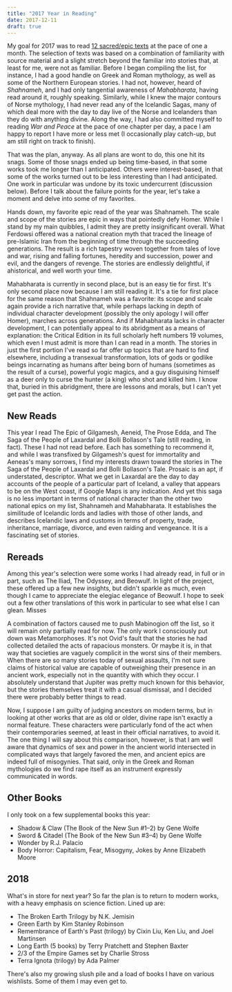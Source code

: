 ```yaml
---
title: "2017 Year in Reading"
date: 2017-12-11
draft: true
---
```


My goal for 2017 was to read [12 sacred/epic texts](/posts/2017-sacer-epic-reading-journey) at the pace of one a month. The selection of texts was based on a combination of familiarity with source material and a slight stretch beyond the familiar into stories that, at least for me, were not as familiar. Before I began compiling the list, for instance, I had a good handle on Greek and Roman mythology, as well as some of the Northern European stories. I had not, however, heard of _Shahnameh_, and I had only tangential awareness of _Mahabharata_, having read around it, roughly speaking. Similarly, while I knew the major contours of Norse mythology, I had never read any of the Icelandic Sagas, many of which deal more with the day to day live of the Norse and Icelanders than they do with anything divine. Along the way, I had also committed myself to reading _War and Peace_ at the pace of one chapter per day, a pace I am happy to report I have more or less met (I occasionally play catch-up, but am still right on track to finish).

That was the plan, anyway. As all plans are wont to do, this one hit its snags. Some of those snags ended up being time-based, in that some works took me longer than I anticipated. Others were interest-based, in that some of the works turned out to be less interesting than I had anticipated. One work in particular was undone by its toxic undercurrent (discussion below).
Before I talk about the failure points for the year, let's take a moment and delve into some of my favorites.

Hands down, my favorite epic read of the year was Shahnameh. The scale and scope of the stories are epic in ways that pointedly defy Homer. While I stand by my main quibbles, I admit they are pretty insignificant overall. What Ferdowsi offered was a national creation myth that traced the lineage of pre-Islamic Iran from the beginning of time through the succeeding generations. The result is a rich tapestry woven together from tales of love and war, rising and falling fortunes, heredity and succession, power and evil, and the dangers of revenge. The stories are endlessly delightful, if ahistorical, and well worth your time.

Mahabharata is currently in second place, but is an easy tie for first. It's only second place now because I am still reading it. It's a tie for first place for the same reason that Shahnameh was a favorite: its scope and scale again provide a rich narrative that, while perhaps lacking in depth of individual character development (possibly the only apology I will offer Homer), marches across generations. And if Mahabharata lacks in character development, I can potentially appeal to its abridgment as a means of explanation: the Critical Edition in its full scholarly heft numbers 19 volumes, which even I must admit is more than I can read in a month. The stories in just the first portion I've read so far offer up topics that are hard to find elsewhere, including a transexual transformation, lots of gods or godlike beings incarnating as humans after being born of humans (sometimes as the result of a curse), powerful yogic magics, and a guy disguising himself as a deer only to curse the hunter (a king) who shot and killed him. I know that, buried in this abridgment, there are lessons and morals, but I can't yet get past the action.

## New Reads ##
This year I read The Epic of Gilgamesh, Aeneid, The Prose Edda, and The Saga of the People of Laxardal and Bolli Bollason's Tale (still reading, in fact). These I had not read before. Each has something to recommend it, and while I was transfixed by Gilgamesh's quest for immortality and Aeneas's many sorrows, I find my interests drawn toward the stories in The Saga of the People of Laxardal and Bolli Bollason's Tale. Prosaic is an apt, if understated, descriptor. What we get in Laxardal are the day to day accounts of the people of a particular part of Iceland, a valley that appears to be on the West coast, if Google Maps is any indication. And yet this saga is no less important in terms of national character than the other two national epics on my list, Shahnameh and Mahabharata. It establishes the similitude of Icelandic lords and ladies with those of other lands, and describes Icelandic laws and customs in terms of property, trade, inheritance, marriage, divorce, and even raiding and vengeance. It is a fascinating set of stories.

## Rereads ##
Among this year's selection were some works I had already read, in full or in part, such as The Iliad, The Odyssey, and Beowulf. In light of the project, these offered up a few new insights, but didn't sparkle as much, even though I came to appreciate the elegiac elegance of Beowulf. I hope to seek out a few other translations of this work in particular to see what else I can glean.
Misses

A combination of factors caused me to push Mabinogion off the list, so it will remain only partially read for now.
The only work I consciously put down was Metamorphoses. It's not Ovid's fault that the stories he had collected detailed the acts of rapacious monsters. Or maybe it is, in that way that societies are vaguely complicit in the worst sins of their members. When there are so many stories today of sexual assaults, I'm not sure claims of historical value are capable of outweighing their presence in an ancient work, especially not in the quantity with which they occur. I absolutely understand that Jupiter was pretty much known for this behavior, but the stories themselves treat it with a casual dismissal, and I decided there were probably better things to read.

Now, I suppose I am guilty of judging ancestors on modern terms, but in looking at other works that are as old or older, divine rape isn't exactly a normal feature. These characters were particularly fond of the act when their contemporaries seemed, at least in their official narratives, to avoid it. The one thing I will say about this comparison, however, is that I am well aware that dynamics of sex and power in the ancient world intersected in complicated ways that largely favored the men, and ancient epics are indeed full of misogynies. That said, only in the Greek and Roman mythologies do we find rape itself as an instrument expressly communicated in words.

## Other Books ##
I only took on a few supplemental books this year:
* Shadow & Claw (The Book of the New Sun #1–2) by Gene Wolfe
* Sword & Citadel (The Book of the New Sun #3–4) by Gene Wolfe
* Wonder by R.J. Palacio
* Body Horror: Capitalism, Fear, Misogyny, Jokes by Anne Elizabeth Moore

## 2018 ##
What's in store for next year? So far the plan is to return to modern works, with a heavy emphasis on science fiction. Lined up are:
* The Broken Earth Trilogy by N.K. Jemisin
* Green Earth by Kim Stanley Robinson
* Remembrance of Earth's Past (trilogy) by Cixin Liu, Ken Liu, and Joel Martinsen
* Long Earth (5 books) by Terry Pratchett and Stephen Baxter
* 2/3 of the Empire Games set by Charlie Stross
* Terra Ignota (trilogy) by Ada Palmer

There's also my growing slush pile and a load of books I have on various wishlists. Some of them I may even get to.